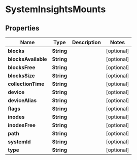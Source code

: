 
# SystemInsightsMounts

## Properties
Name | Type | Description | Notes
------------ | ------------- | ------------- | -------------
**blocks** | **String** |  |  [optional]
**blocksAvailable** | **String** |  |  [optional]
**blocksFree** | **String** |  |  [optional]
**blocksSize** | **String** |  |  [optional]
**collectionTime** | **String** |  |  [optional]
**device** | **String** |  |  [optional]
**deviceAlias** | **String** |  |  [optional]
**flags** | **String** |  |  [optional]
**inodes** | **String** |  |  [optional]
**inodesFree** | **String** |  |  [optional]
**path** | **String** |  |  [optional]
**systemId** | **String** |  |  [optional]
**type** | **String** |  |  [optional]



